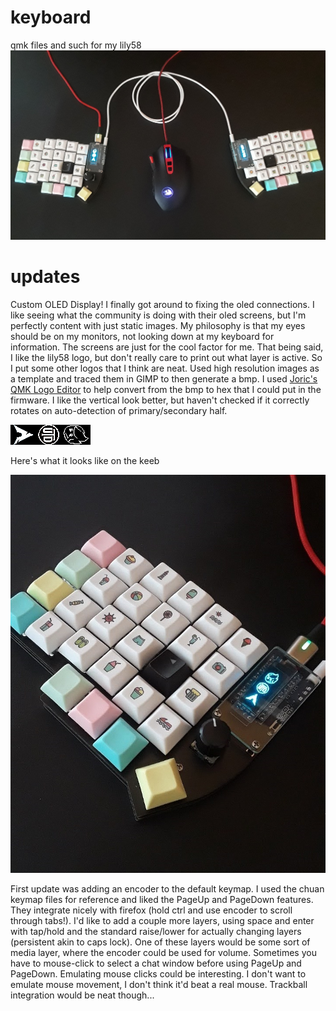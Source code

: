 # keyboard
qmk files and such for my lily58
![Peripherals](/images/full.jpg)

# updates

Custom OLED Display!
I finally got around to fixing the oled connections. I like seeing what the community is doing with their oled screens, but I'm perfectly content with just static images. My philosophy is that my eyes should be on my monitors, not looking down at my keyboard for information. The screens are just for the cool factor for me. That being said, I like the lily58 logo, but don't really care to print out what layer is active. So I put some other logos that I think are neat. Used high resolution images as a template and traced them in GIMP to then generate a bmp. I used [Joric's QMK Logo Editor](https://joric.github.io/qle) to help convert from the bmp to hex that I could put in the firmware. I like the vertical look better, but haven't checked if it correctly rotates on auto-detection of primary/secondary half.

![Custom Logo](/images/triplelogo.bmp)

Here's what it looks like on the keeb

![Triple Logo](/images/lefthalf.jpg)

First update was adding an encoder to the default keymap. I used the chuan keymap files for reference and liked the PageUp and PageDown features. They integrate nicely with firefox (hold ctrl and use encoder to scroll through tabs!). 
I'd like to add a couple more layers, using space and enter with tap/hold and the standard raise/lower for actually changing layers (persistent akin to caps lock). One of these layers would be some sort of media layer, where the encoder could be used for volume. Sometimes you have to mouse-click to select a chat window before using PageUp and PageDown. Emulating mouse clicks could be interesting. I don't want to emulate mouse movement, I don't think it'd beat a real mouse. Trackball integration would be neat though...

